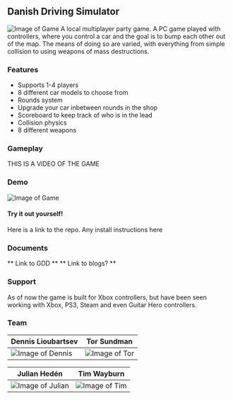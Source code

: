 ## Danish Driving Simulator
![Image of Game](https://pjheden.github.io/DDS-project/images/fireball.png)
A local multiplayer party game. A PC game played with controllers, where you control a car and the goal is to bump each other out of the map. The means of doing so are varied, with everything from simple collision to using weapons of mass destructions.

### Features
- Supports 1-4 players
- 8 different car models to choose from
- Rounds system
- Upgrade your car inbetween rounds in the shop
- Scoreboard to keep track of who is in the lead
- Collision physics
- 8 different weapons

### Gameplay
THIS IS A VIDEO OF THE GAME

### Demo
![Image of Game](https://pjheden.github.io/DDS-project/images/menuscene.png)
#### Try it out yourself!
Here is a link to the repo.
Any install instructions here

### Documents
** Link to GDD **
** Link to blogs? **

### Support

As of now the game is built for Xbox controllers, but have been seen working with Xbox, PS3, Steam and even Guitar Hero controllers.

### Team

Dennis Lioubartsev | Tor Sundman
------------ | -------------
![Image of Dennis](https://pjheden.github.io/DDS-project/images/dennis.jpg) | ![Image of Tor](https://pjheden.github.io/DDS-project/images/tor.jpg)

Julian Hedén | Tim Wayburn
------------ | -------------
![Image of Julian](https://pjheden.github.io/DDS-project/images/julian.jpg) | ![Image of Tim](https://pjheden.github.io/DDS-project/images/tim.jpg)
